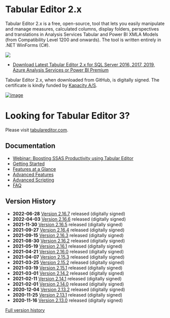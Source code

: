 # Tabular Editor 2.x
Tabular Editor 2.x is a free, open-source, tool that lets you easily manipulate and manage measures, calculated columns, display folders, perspectives and translations in Analysis Services Tabular and Power BI XMLA Models (from Compatibility Level 1200 and onwards). The tool is written entirely in .NET WinForms (C#).

![](https://raw.githubusercontent.com/otykier/TabularEditor/master/Documentation/Main%20UI%202_1.png)

* [Download Latest Tabular Editor 2.x for SQL Server 2016, 2017, 2019, Azure Analysis Services or Power BI Premium](../../releases/latest)

Tabular Editor 2.x, when downloaded from GitHub, is digitally signed. The certificate is kindly funded by [Kapacity A/S](https://www.kapacity.dk).

[![image](https://user-images.githubusercontent.com/8976200/80921541-5383e980-8d77-11ea-90cd-7d32a2de5dca.png)](https://www.kapacity.dk)

# Looking for Tabular Editor 3?
Please visit [tabulareditor.com](https://tabulareditor.com).

## Documentation

* [Webinar: Boosting SSAS Productivity using Tabular Editor](https://www.youtube.com/watch?v=UENChJ_IfRw&feature=youtu.be&t=453)
* [Getting Started](https://docs.tabulareditor.com/te2/Getting-Started.html)
* [Features at a Glance](https://docs.tabulareditor.com/te2/Features-at-a-glance.html)
* [Advanced Features](https://docs.tabulareditor.com/te2/Advanced-features.html)
* [Advanced Scripting](https://docs.tabulareditor.com/te2/Advanced-Scripting.html)
* [FAQ](https://docs.tabulareditor.com/te2/FAQ.html)

## Version History

* **2022-06-28** [Version 2.16.7](../../releases/tag/2.16.7) released (digitally signed)
* **2022-04-03** [Version 2.16.6](../../releases/tag/2.16.6) released (digitally signed)
* **2021-11-30** [Version 2.16.5](../../releases/tag/2.16.5) released (digitally signed)
* **2021-09-27** [Version 2.16.4](../../releases/tag/2.16.4) released (digitally signed)
* **2021-09-15** [Version 2.16.3](../../releases/tag/2.16.3) released (digitally signed)
* **2021-08-30** [Version 2.16.2](../../releases/tag/2.16.2) released (digitally signed)
* **2021-05-19** [Version 2.16.1](../../releases/tag/2.16.1) released (digitally signed)
* **2021-04-21** [Version 2.16.0](../../releases/tag/2.16.0) released (digitally signed)
* **2021-04-07** [Version 2.15.3](../../releases/tag/2.15.3) released (digitally signed)
* **2021-03-25** [Version 2.15.2](../../releases/tag/2.15.2) released (digitally signed)
* **2021-03-19** [Version 2.15.1](../../releases/tag/2.15.1) released (digitally signed)
* **2021-03-01** [Version 2.14.2](../../releases/tag/2.14.2) released (digitally signed)
* **2021-02-11** [Version 2.14.1](../../releases/tag/2.14.1) released (digitally signed)
* **2021-02-01** [Version 2.14.0](../../releases/tag/2.14.0) released (digitally signed)
* **2020-12-04** [Version 2.13.2](../../releases/tag/2.13.2) released (digitally signed)
* **2020-11-25** [Version 2.13.1](../../releases/tag/2.13.1) released (digitally signed)
* **2020-11-16** [Version 2.13.0](../../releases/tag/2.13.0) released (digitally signed)

[Full version history](/VersionHistory.md)
